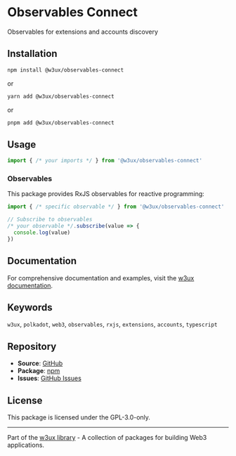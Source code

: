 # Observables Connect

Observables for extensions and accounts discovery

## Installation

```bash
npm install @w3ux/observables-connect
```

or

```bash
yarn add @w3ux/observables-connect
```

or

```bash
pnpm add @w3ux/observables-connect
```

## Usage

```typescript
import { /* your imports */ } from '@w3ux/observables-connect'
```

### Observables

This package provides RxJS observables for reactive programming:

```typescript
import { /* specific observable */ } from '@w3ux/observables-connect'

// Subscribe to observables
/* your observable */.subscribe(value => {
  console.log(value)
})
```

## Documentation

For comprehensive documentation and examples, visit the [w3ux documentation](https://github.com/w3ux/w3ux-library#readme).

## Keywords

`w3ux`, `polkadot`, `web3`, `observables`, `rxjs`, `extensions`, `accounts`, `typescript`

## Repository

- **Source**: [GitHub](https://github.com/w3ux/w3ux-library)
- **Package**: [npm](https://www.npmjs.com/package/@w3ux/observables-connect)
- **Issues**: [GitHub Issues](https://github.com/w3ux/w3ux-library/issues)

## License

This package is licensed under the GPL-3.0-only.

---

Part of the [w3ux library](https://github.com/w3ux/w3ux-library) - A collection of packages for building Web3 applications.
